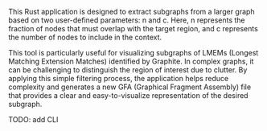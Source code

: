 This Rust application is designed to extract subgraphs from a larger graph based on two user-defined parameters: n and c. Here, n represents the fraction of nodes that must overlap with the target region, and c represents the number of nodes to include in the context.

This tool is particularly useful for visualizing subgraphs of LMEMs (Longest Matching Extension Matches) identified by Graphite. In complex graphs, it can be challenging to distinguish the region of interest due to clutter. By applying this simple filtering process, the application helps reduce complexity and generates a new GFA (Graphical Fragment Assembly) file that provides a clear and easy-to-visualize representation of the desired subgraph.

TODO: add CLI